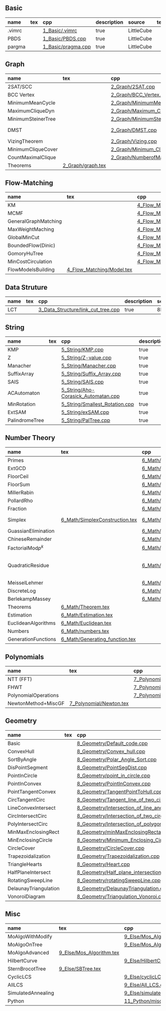 ## Basic
|name|tex|cpp|description|source|tested|
|:-  |:- |:- |:-         |:-    |:-    |
|.vimrc ||[1_Basic/.vimrc](1_Basic/.vimrc)|true        |LittleCube   ||
|PBDS ||[1_Basic/PBDS.cpp](1_Basic/PBDS.cpp)|true        |LittleCube   ||
|pargma ||[1_Basic/pragma.cpp](1_Basic/pragma.cpp)|true        |LittleCube   ||
## Graph
|name|tex|cpp|description|source|tested|
|:-  |:- |:- |:-         |:-    |:-    |
|2SAT/SCC ||[2_Graph/2SAT.cpp](2_Graph/2SAT.cpp)|true        |victor.gao?   ||
|BCC Vertex ||[2_Graph/BCC_Vertex.cpp](2_Graph/BCC_Vertex.cpp)|true        |8BQube   ||
|MinimumMeanCycle ||[2_Graph/MinimumMeanCycle.cpp](2_Graph/MinimumMeanCycle.cpp)|true        |8BQube   ||
|MaximumCliqueDyn ||[2_Graph/Maximum_Clique_Dyn.cpp](2_Graph/Maximum_Clique_Dyn.cpp)|true        |8BQube   ||
|MinimumSteinerTree ||[2_Graph/MinimumSteinerTree.cpp](2_Graph/MinimumSteinerTree.cpp)|true        |8BQube   ||
|DMST ||[2_Graph/DMST.cpp](2_Graph/DMST.cpp)|true        |8BQube and kactl   ||
|VizingTheorem ||[2_Graph/Vizing.cpp](2_Graph/Vizing.cpp)|true        |LittleCube   ||
|MinimumCliqueCover ||[2_Graph/Minimum_Clique_Cover.cpp](2_Graph/Minimum_Clique_Cover.cpp)|true        |8BQube   ||
|CountMaximalClique ||[2_Graph/NumberofMaximalClique.cpp](2_Graph/NumberofMaximalClique.cpp)|true        |8BQube   ||
|Theorems |[2_Graph/graph.tex](2_Graph/graph.tex)||true        |8BQube   ||
## Flow-Matching
|name|tex|cpp|description|source|tested|
|:-  |:- |:- |:-         |:-    |:-    |
|KM ||[4_Flow_Matching/Kuhn_Munkres.cpp](4_Flow_Matching/Kuhn_Munkres.cpp)|true        |8BQube   ||
|MCMF ||[4_Flow_Matching/MincostMaxflow.cpp](4_Flow_Matching/MincostMaxflow.cpp)|true        |8BQube   ||
|GeneralGraphMatching ||[4_Flow_Matching/Maximum_Simple_Graph_Matching.cpp](4_Flow_Matching/Maximum_Simple_Graph_Matching.cpp)|true        |8BQube   ||
|MaxWeightMaching ||[4_Flow_Matching/Maximum_Weight_Matching.cpp](4_Flow_Matching/Maximum_Weight_Matching.cpp)|true        |8BQube   ||
|GlobalMinCut ||[4_Flow_Matching/SW-mincut.cpp](4_Flow_Matching/SW-mincut.cpp)|true        |8BQube   ||
|BoundedFlow(Dinic) ||[4_Flow_Matching/BoundedFlow.cpp](4_Flow_Matching/BoundedFlow.cpp)|true        |8BQube   ||
|GomoryHuTree ||[4_Flow_Matching/Gomory_Hu_tree.cpp](4_Flow_Matching/Gomory_Hu_tree.cpp)|true        |8BQube   ||
|MinCostCirculation ||[4_Flow_Matching/MinCostCirculation.cpp](4_Flow_Matching/MinCostCirculation.cpp)|true        |8BQube   ||
|FlowModelsBuilding |[4_Flow_Matching/Model.tex](4_Flow_Matching/Model.tex)||true        |8BQube   ||
## Data Struture
|name|tex|cpp|description|source|tested|
|:-  |:- |:- |:-         |:-    |:-    |
|LCT ||[3_Data_Structure/link_cut_tree.cpp](3_Data_Structure/link_cut_tree.cpp)|true        |8BQube   ||
## String
|name|tex|cpp|description|source|tested|
|:-  |:- |:- |:-         |:-    |:-    |
|KMP ||[5_String/KMP.cpp](5_String/KMP.cpp)|true        |LittleCube   ||
|Z ||[5_String/Z-value.cpp](5_String/Z-value.cpp)|true        |LittleCube   ||
|Manacher ||[5_String/Manacher.cpp](5_String/Manacher.cpp)|true        |LittleCube   ||
|SuffixArray ||[5_String/Suffix_Array.cpp](5_String/Suffix_Array.cpp)|true        |LittleCube   ||
|SAIS ||[5_String/SAIS.cpp](5_String/SAIS.cpp)|true        |8BQube   ||
|ACAutomaton ||[5_String/Aho-Corasick_Automatan.cpp](5_String/Aho-Corasick_Automatan.cpp)|true        |LittleCube   ||
|MinRotation ||[5_String/Smallest_Rotation.cpp](5_String/Smallest_Rotation.cpp)|true        |LittleCube   ||
|ExtSAM ||[5_String/exSAM.cpp](5_String/exSAM.cpp)|true        |8BQube   ||
|PalindromeTree ||[5_String/PalTree.cpp](5_String/PalTree.cpp)|true        |8BQube   ||
## Number Theory
|name|tex|cpp|description|source|tested|
|:-  |:- |:- |:-         |:-    |:-    |
|Primes ||[6_Math/Primes.cpp](6_Math/Primes.cpp)|true        |8BQube   ||
|ExtGCD ||[6_Math/ExtGCD.cpp](6_Math/ExtGCD.cpp)|true        |LittleCube   ||
|FloorCeil ||[6_Math/floor_ceil.cpp](6_Math/floor_ceil.cpp)|true        |8BQube   ||
|FloorSum ||[6_Math/floor_sum.cpp](6_Math/floor_sum.cpp)|true        |LittleCube   ||
|MillerRabin ||[6_Math/Miller_Rabin.cpp](6_Math/Miller_Rabin.cpp)|true        |8BQube   ||
|PollardRho ||[6_Math/Pollard_Rho.cpp](6_Math/Pollard_Rho.cpp)|true        |8BQube   ||
|Fraction ||[6_Math/Fraction.cpp](6_Math/Fraction.cpp)|true        |8BQube   ||
|Simplex |[6_Math/SimplexConstruction.tex](6_Math/SimplexConstruction.tex)|[6_Math/Simplex.cpp](6_Math/Simplex.cpp)|true        |8BQube & LittleCube   ||
|GuassianElimination ||[6_Math/Simultaneous_Equations.cpp](6_Math/Simultaneous_Equations.cpp)|true        |8BQube   ||
|ChineseRemainder ||[6_Math/chineseRemainder.cpp](6_Math/chineseRemainder.cpp)|true        |8BQube   ||
|FactorialMod$p^k$ ||[6_Math/fac_no_p.cpp](6_Math/fac_no_p.cpp)|true        |8BQube   ||
|QuadraticResidue ||[6_Math/QuadraticResidue.cpp](6_Math/QuadraticResidue.cpp)|true        |LittleCube   |Lib-Checker Sqrt Mod|
|MeisselLehmer ||[6_Math/PiCount.cpp](6_Math/PiCount.cpp)|true        |8BQube   ||
|DiscreteLog ||[6_Math/DiscreteLog.cpp](6_Math/DiscreteLog.cpp)|true        |8BQube   ||
|BerlekampMassey ||[6_Math/Berlekamp-Massey.cpp](6_Math/Berlekamp-Massey.cpp)|true        |8BQube   ||
|Theorems |[6_Math/Theorem.tex](6_Math/Theorem.tex)||true        |8BQube   ||
|Estimation |[6_Math/Estimation.tex](6_Math/Estimation.tex)||true        |8BQube   ||
|EuclideanAlgorithms |[6_Math/Euclidean.tex](6_Math/Euclidean.tex)||true        |8BQube   ||
|Numbers |[6_Math/numbers.tex](6_Math/numbers.tex)||true        |8BQube   ||
|GenerationFunctions |[6_Math/Generating_function.tex](6_Math/Generating_function.tex)||true        |8BQube   ||
## Polynomials
|name|tex|cpp|description|source|tested|
|:-  |:- |:- |:-         |:-    |:-    |
|NTT (FFT) ||[7_Polynomial/NTT.cpp](7_Polynomial/NTT.cpp)|true        |LittleCube   ||
|FHWT ||[7_Polynomial/Fast_Walsh_Transform.cpp](7_Polynomial/Fast_Walsh_Transform.cpp)|true        |8BQube   ||
|PolynomialOperations ||[7_Polynomial/Polynomial_Operation.cpp](7_Polynomial/Polynomial_Operation.cpp)|true        |LittleCube   ||
|NewtonMethod+MiscGF |[7_Polynomial/Newton.tex](7_Polynomial/Newton.tex)||true        |LittleCube   ||
## Geometry
|name|tex|cpp|description|source|tested|
|:-  |:- |:- |:-         |:-    |:-    |
|Basic ||[8_Geometry/Default_code.cpp](8_Geometry/Default_code.cpp)|true        |8BQube   ||
|ConvexHull ||[8_Geometry/Convex_hull.cpp](8_Geometry/Convex_hull.cpp)|true        |8BQube   ||
|SortByAngle ||[8_Geometry/Polar_Angle_Sort.cpp](8_Geometry/Polar_Angle_Sort.cpp)|true        |8BQube   ||
|DisPointSegment ||[8_Geometry/PointSegDist.cpp](8_Geometry/PointSegDist.cpp)|true        |8BQube   ||
|PointInCircle ||[8_Geometry/point_in_circle.cpp](8_Geometry/point_in_circle.cpp)|true        |8BQube   ||
|PointInConvex ||[8_Geometry/PointInConvex.cpp](8_Geometry/PointInConvex.cpp)|true        |8BQube   ||
|PointTangentConvex ||[8_Geometry/TangentPointToHull.cpp](8_Geometry/TangentPointToHull.cpp)|true        |8BQube   ||
|CircTangentCirc ||[8_Geometry/Tangent_line_of_two_circles.cpp](8_Geometry/Tangent_line_of_two_circles.cpp)|true        |8BQube   ||
|LineConvexIntersect ||[8_Geometry/Intersection_of_line_and_convex.cpp](8_Geometry/Intersection_of_line_and_convex.cpp)|true        |8BQube   ||
|CircIntersectCirc ||[8_Geometry/Intersection_of_two_circles.cpp](8_Geometry/Intersection_of_two_circles.cpp)|true        |8BQube   ||
|PolyIntersectCirc ||[8_Geometry/Intersection_of_polygon_and_circle.cpp](8_Geometry/Intersection_of_polygon_and_circle.cpp)|true        |8BQube   ||
|MinMaxEnclosingRect ||[8_Geometry/minMaxEnclosingRectangle.cpp](8_Geometry/minMaxEnclosingRectangle.cpp)|true        |8BQube   ||
|MinEnclosingCircle ||[8_Geometry/Minimum_Enclosing_Circle.cpp](8_Geometry/Minimum_Enclosing_Circle.cpp)|true        |8BQube   ||
|CircleCover ||[8_Geometry/CircleCover.cpp](8_Geometry/CircleCover.cpp)|true        |8BQube   ||
|Trapezoidalization ||[8_Geometry/Trapezoidalization.cpp](8_Geometry/Trapezoidalization.cpp)|true        |8BQube   ||
|TriangleHearts ||[8_Geometry/Heart.cpp](8_Geometry/Heart.cpp)|true        |8BQube   ||
|HalfPlaneIntersect ||[8_Geometry/Half_plane_intersection.cpp](8_Geometry/Half_plane_intersection.cpp)|true        |8BQube   ||
|RotatingSweepLine ||[8_Geometry/rotatingSweepLine.cpp](8_Geometry/rotatingSweepLine.cpp)|true        |8BQube   ||
|DelaunayTriangulation ||[8_Geometry/DelaunayTriangulation.cpp](8_Geometry/DelaunayTriangulation.cpp)|true        |8BQube   ||
|VonoroiDiagram ||[8_Geometry/Triangulation_Vonoroi.cpp](8_Geometry/Triangulation_Vonoroi.cpp)|true        |8BQube   ||
## Misc
|name|tex|cpp|description|source|tested|
|:-  |:- |:- |:-         |:-    |:-    |
|MoAlgoWithModify ||[9_Else/Mos_Algorithm_With_modification.cpp](9_Else/Mos_Algorithm_With_modification.cpp)|true        |8BQube   ||
|MoAlgoOnTree ||[9_Else/Mos_Algorithm_On_Tree.cpp](9_Else/Mos_Algorithm_On_Tree.cpp)|true        |8BQube   ||
|MoAlgoAdvanced |[9_Else/Mos_Algorithm.tex](9_Else/Mos_Algorithm.tex)||true        |8BQube   ||
|HilbertCurve ||[9_Else/HilbertCurve.cpp](9_Else/HilbertCurve.cpp)|true        |8BQube   ||
|SternBrocotTree |[9_Else/SBTree.tex](9_Else/SBTree.tex)||true        |LittleCube   ||
|CyclicLCS ||[9_Else/cyclicLCS.cpp](9_Else/cyclicLCS.cpp)|true        |8BQube   ||
|AllLCS ||[9_Else/All_LCS.cpp](9_Else/All_LCS.cpp)|true        |8BQube   ||
|SimulatedAnnealing ||[9_Else/simulated_annealing.cpp](9_Else/simulated_annealing.cpp)|true        |8BQube   ||
|Python ||[11_Python/misc.py](11_Python/misc.py)|true        |LittleCube   ||
